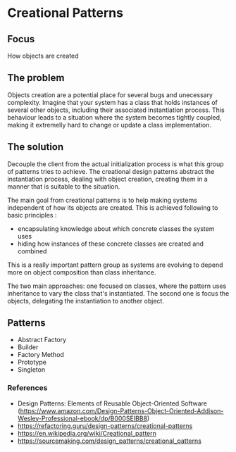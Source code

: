 # Creational Patterns

## Focus
How objects are created

## The problem
Objects creation are a potential place for several bugs and unecessary complexity. Imagine that your system has a class that holds instances of several other objects, including their associated instantiation process. This behaviour leads to a situation where the system becomes tightly coupled, making it extremelly hard to change or update a class implementation.

## The solution
Decouple the client from the actual initialization process is what this group of patterns tries to achieve. The creational design patterns abstract the instantiation process, dealing with object creation, creating them in a manner that is suitable to the situation.

The main goal from creational patterns is to help making systems independent of how its objects are created.
This is achieved following to basic principles : 
- encapsulating knowledge about which concrete classes the system uses
- hiding how instances of these concrete classes are created and combined

This is a really important pattern group as systems are evolving to depend more on object composition than class inheritance.

The two main approaches: one focused on classes, where the pattern uses inheritance to vary the class that's instantiated. The second one is focus the objects, delegating the instantiation to another object.

## Patterns
- Abstract Factory
- Builder
- Factory Method
- Prototype
- Singleton


### References
- Design Patterns: Elements of Reusable Object-Oriented Software (https://www.amazon.com/Design-Patterns-Object-Oriented-Addison-Wesley-Professional-ebook/dp/B000SEIBB8)
- https://refactoring.guru/design-patterns/creational-patterns
- https://en.wikipedia.org/wiki/Creational_pattern
- https://sourcemaking.com/design_patterns/creational_patterns